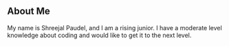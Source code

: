 ## About Me
My name is Shreejal Paudel, and I am a rising junior. I have a moderate level knowledge about coding and would like to get it to the next level. 
